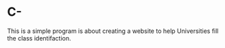 # C-
This is a simple program is about creating a website to help Universities fill the class identifaction.
